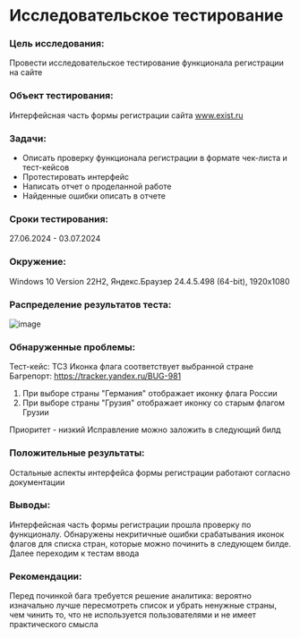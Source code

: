 # Исследовательское тестирование	

### Цель исследования:	
Провести исследовательское тестирование функционала регистрации на сайте

### Объект тестирования:	
Интерфейсная часть формы регистрации сайта www.exist.ru

### Задачи:	
- Описать проверку функционала регистрации в формате чек-листа и тест-кейсов
- Протестировать интерфейс
- Написать отчет о проделанной работе
- Найденные ошибки описать в отчете
   
### Сроки тестирования:
27.06.2024 - 03.07.2024

### Окружение:	
Windows 10 Version 22H2, Яндекс.Браузер 24.4.5.498 (64-bit), 1920х1080

### Распределение результатов теста:
![image](https://github.com/koroleva-qa/portfolio/assets/174460709/952492c0-b5da-45bf-996c-8000aedf4b26)

### Обнаруженные проблемы:	
Тест-кейс: TC3 Иконка флага соответствует выбранной стране
Багрепорт: https://tracker.yandex.ru/BUG-981

1. При выборе страны "Германия" отображает иконку флага России
2. При выборе страны "Грузия" отображает иконку со старым флагом Грузии

Приоритет - низкий
Исправление можно заложить в следующий билд

### Положительные результаты:	
Остальные аспекты интерфейса формы регистрации работают согласно документации

### Выводы:	
Интерфейсная часть формы регистрации прошла проверку по функционалу.
Обнаружены некритичные ошибки срабатывания иконок флагов для списка стран, которые можно починить в следующем билде. Далее переходим к тестам ввода

### Рекомендации:	
Перед починкой бага требуется решение аналитика: вероятно изначально лучше пересмотреть список и убрать ненужные страны, чем чинить то, что не используется пользователями и не имеет практического смысла



